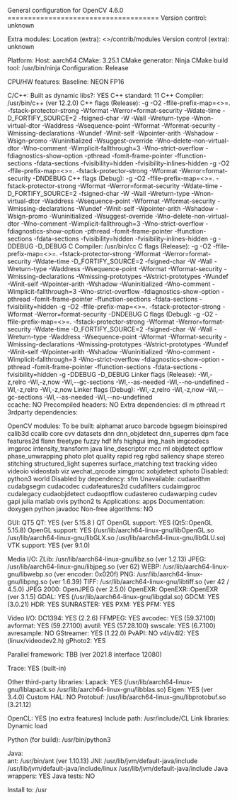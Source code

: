 General configuration for OpenCV 4.6.0 =====================================
  Version control:               unknown

  Extra modules:
    Location (extra):            <<PKGBUILDDIR>>/contrib/modules
    Version control (extra):     unknown

  Platform:
    Host:                         aarch64
    CMake:                       3.25.1
    CMake generator:             Ninja
    CMake build tool:            /usr/bin/ninja
    Configuration:               Release

  CPU/HW features:
    Baseline:                    NEON FP16

  C/C++:
    Built as dynamic libs?:      YES
    C++ standard:                11
    C++ Compiler:                /usr/bin/c++  (ver 12.2.0)
    C++ flags (Release):         -g -O2 -ffile-prefix-map=<<PKGBUILDDIR>>=. -fstack-protector-strong -Wformat -Werror=format-security -Wdate-time -D_FORTIFY_SOURCE=2   -fsigned-char -W -Wall -Wreturn-type -Wnon-virtual-dtor -Waddress -Wsequence-point -Wformat -Wformat-security -Wmissing-declarations -Wundef -Winit-self -Wpointer-arith -Wshadow -Wsign-promo -Wuninitialized -Wsuggest-override -Wno-delete-non-virtual-dtor -Wno-comment -Wimplicit-fallthrough=3 -Wno-strict-overflow -fdiagnostics-show-option -pthread -fomit-frame-pointer -ffunction-sections -fdata-sections    -fvisibility=hidden -fvisibility-inlines-hidden -g -O2 -ffile-prefix-map=<<PKGBUILDDIR>>=. -fstack-protector-strong -Wformat -Werror=format-security  -DNDEBUG
    C++ flags (Debug):           -g -O2 -ffile-prefix-map=<<PKGBUILDDIR>>=. -fstack-protector-strong -Wformat -Werror=format-security -Wdate-time -D_FORTIFY_SOURCE=2   -fsigned-char -W -Wall -Wreturn-type -Wnon-virtual-dtor -Waddress -Wsequence-point -Wformat -Wformat-security -Wmissing-declarations -Wundef -Winit-self -Wpointer-arith -Wshadow -Wsign-promo -Wuninitialized -Wsuggest-override -Wno-delete-non-virtual-dtor -Wno-comment -Wimplicit-fallthrough=3 -Wno-strict-overflow -fdiagnostics-show-option -pthread -fomit-frame-pointer -ffunction-sections -fdata-sections    -fvisibility=hidden -fvisibility-inlines-hidden -g  -DDEBUG -D_DEBUG
    C Compiler:                  /usr/bin/cc
    C flags (Release):           -g -O2 -ffile-prefix-map=<<PKGBUILDDIR>>=. -fstack-protector-strong -Wformat -Werror=format-security -Wdate-time -D_FORTIFY_SOURCE=2   -fsigned-char -W -Wall -Wreturn-type -Waddress -Wsequence-point -Wformat -Wformat-security -Wmissing-declarations -Wmissing-prototypes -Wstrict-prototypes -Wundef -Winit-self -Wpointer-arith -Wshadow -Wuninitialized -Wno-comment -Wimplicit-fallthrough=3 -Wno-strict-overflow -fdiagnostics-show-option -pthread -fomit-frame-pointer -ffunction-sections -fdata-sections    -fvisibility=hidden -g -O2 -ffile-prefix-map=<<PKGBUILDDIR>>=. -fstack-protector-strong -Wformat -Werror=format-security  -DNDEBUG
    C flags (Debug):             -g -O2 -ffile-prefix-map=<<PKGBUILDDIR>>=. -fstack-protector-strong -Wformat -Werror=format-security -Wdate-time -D_FORTIFY_SOURCE=2   -fsigned-char -W -Wall -Wreturn-type -Waddress -Wsequence-point -Wformat -Wformat-security -Wmissing-declarations -Wmissing-prototypes -Wstrict-prototypes -Wundef -Winit-self -Wpointer-arith -Wshadow -Wuninitialized -Wno-comment -Wimplicit-fallthrough=3 -Wno-strict-overflow -fdiagnostics-show-option -pthread -fomit-frame-pointer -ffunction-sections -fdata-sections    -fvisibility=hidden -g  -DDEBUG -D_DEBUG
    Linker flags (Release):      -Wl,-z,relro -Wl,-z,now  -Wl,--gc-sections -Wl,--as-needed -Wl,--no-undefined -Wl,-z,relro -Wl,-z,now 
    Linker flags (Debug):        -Wl,-z,relro -Wl,-z,now  -Wl,--gc-sections -Wl,--as-needed -Wl,--no-undefined  
    ccache:                      NO
    Precompiled headers:         NO
    Extra dependencies:          dl m pthread rt
    3rdparty dependencies:

  OpenCV modules:
    To be built:                 alphamat aruco barcode bgsegm bioinspired calib3d ccalib core cvv datasets dnn dnn_objdetect dnn_superres dpm face features2d flann freetype fuzzy hdf hfs highgui img_hash imgcodecs imgproc intensity_transform java line_descriptor mcc ml objdetect optflow phase_unwrapping photo plot quality rapid reg rgbd saliency shape stereo stitching structured_light superres surface_matching text tracking video videoio videostab viz wechat_qrcode ximgproc xobjdetect xphoto
    Disabled:                    python3 world
    Disabled by dependency:      sfm
    Unavailable:                 cudaarithm cudabgsegm cudacodec cudafeatures2d cudafilters cudaimgproc cudalegacy cudaobjdetect cudaoptflow cudastereo cudawarping cudev gapi julia matlab ovis python2 ts
    Applications:                apps
    Documentation:               doxygen python javadoc
    Non-free algorithms:         NO

  GUI:                           QT5
    QT:                          YES (ver 5.15.8 )
      QT OpenGL support:         YES (Qt5::OpenGL 5.15.8)
    OpenGL support:              YES (/usr/lib/aarch64-linux-gnu/libOpenGL.so /usr/lib/aarch64-linux-gnu/libGLX.so /usr/lib/aarch64-linux-gnu/libGLU.so)
    VTK support:                 YES (ver 9.1.0)

  Media I/O: 
    ZLib:                        /usr/lib/aarch64-linux-gnu/libz.so (ver 1.2.13)
    JPEG:                        /usr/lib/aarch64-linux-gnu/libjpeg.so (ver 62)
    WEBP:                        /usr/lib/aarch64-linux-gnu/libwebp.so (ver encoder: 0x020f)
    PNG:                         /usr/lib/aarch64-linux-gnu/libpng.so (ver 1.6.39)
    TIFF:                        /usr/lib/aarch64-linux-gnu/libtiff.so (ver 42 / 4.5.0)
    JPEG 2000:                   OpenJPEG (ver 2.5.0)
    OpenEXR:                     OpenEXR::OpenEXR (ver 3.1.5)
    GDAL:                        YES (/usr/lib/aarch64-linux-gnu/libgdal.so)
    GDCM:                        YES (3.0.21)
    HDR:                         YES
    SUNRASTER:                   YES
    PXM:                         YES
    PFM:                         YES

  Video I/O:
    DC1394:                      YES (2.2.6)
    FFMPEG:                      YES
      avcodec:                   YES (59.37.100)
      avformat:                  YES (59.27.100)
      avutil:                    YES (57.28.100)
      swscale:                   YES (6.7.100)
      avresample:                NO
    GStreamer:                   YES (1.22.0)
    PvAPI:                       NO
    v4l/v4l2:                    YES (linux/videodev2.h)
    gPhoto2:                     YES

  Parallel framework:            TBB (ver 2021.8 interface 12080)

  Trace:                         YES (built-in)

  Other third-party libraries:
    Lapack:                      YES (/usr/lib/aarch64-linux-gnu/liblapack.so /usr/lib/aarch64-linux-gnu/libblas.so)
    Eigen:                       YES (ver 3.4.0)
    Custom HAL:                  NO
    Protobuf:                    /usr/lib/aarch64-linux-gnu/libprotobuf.so (3.21.12)

  OpenCL:                        YES (no extra features)
    Include path:                /usr/include/CL
    Link libraries:              Dynamic load

  Python (for build):            /usr/bin/python3

  Java:                          
    ant:                         /usr/bin/ant (ver 1.10.13)
    JNI:                         /usr/lib/jvm/default-java/include /usr/lib/jvm/default-java/include/linux /usr/lib/jvm/default-java/include
    Java wrappers:               YES
    Java tests:                  NO

  Install to:                    /usr
